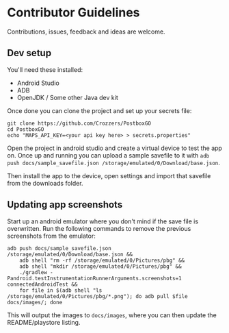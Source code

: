 # Contributor Guidelines

Contributions, issues, feedback and ideas are welcome.

## Dev setup

You'll need these installed:
- Android Studio
- ADB
- OpenJDK / Some other Java dev kit

Once done you can clone the project and set up your secrets file:
```shell
git clone https://github.com/Crozzers/PostboxGO
cd PostboxGO
echo "MAPS_API_KEY=<your api key here> > secrets.properties"
```

Open the project in android studio and create a virtual device to test the app on. Once up and
running you can upload a sample savefile to it with
`adb push docs/sample_savefile.json /storage/emulated/0/Download/base.json`.

Then install the app to the device, open settings and import that savefile from the downloads folder.

## Updating app screenshots

Start up an android emulator where you don't mind if the save file is overwritten.
Run the following commands to remove the previous screenshots from the emulator:
```shell
adb push docs/sample_savefile.json /storage/emulated/0/Download/base.json &&
    adb shell "rm -rf /storage/emulated/0/Pictures/pbg" &&
    adb shell "mkdir /storage/emulated/0/Pictures/pbg" &&
    ./gradlew -Pandroid.testInstrumentationRunnerArguments.screenshots=1 connectedAndroidTest &&
    for file in $(adb shell "ls /storage/emulated/0/Pictures/pbg/*.png"); do adb pull $file docs/images/; done
```

This will output the images to `docs/images`, where you can then update the README/playstore listing.